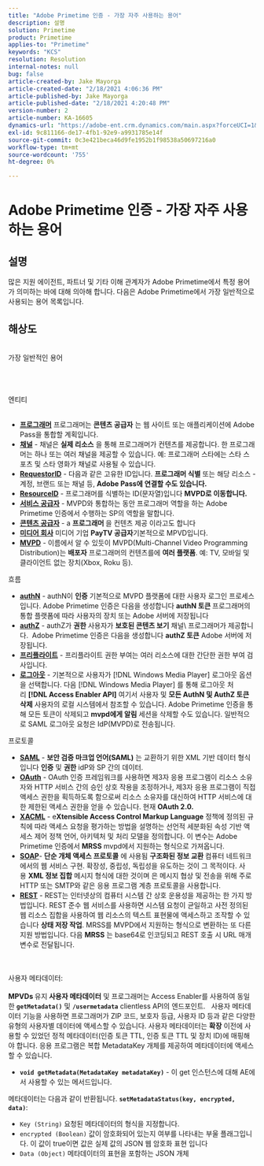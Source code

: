 ```yaml
---
title: "Adobe Primetime 인증 - 가장 자주 사용하는 용어"
description: 설명
solution: Primetime
product: Primetime
applies-to: "Primetime"
keywords: "KCS"
resolution: Resolution
internal-notes: null
bug: false
article-created-by: Jake Mayorga
article-created-date: "2/18/2021 4:06:36 PM"
article-published-by: Jake Mayorga
article-published-date: "2/18/2021 4:20:48 PM"
version-number: 2
article-number: KA-16605
dynamics-url: "https://adobe-ent.crm.dynamics.com/main.aspx?forceUCI=1&pagetype=entityrecord&etn=knowledgearticle&id=9ecbfd41-0372-eb11-a812-00224809aac7"
exl-id: 9c811166-de17-4fb1-92e9-a9931785e14f
source-git-commit: 0c3e421beca46d9fe1952b1f98538a50697216a0
workflow-type: tm+mt
source-wordcount: '755'
ht-degree: 0%

---
```


# Adobe Primetime 인증 - 가장 자주 사용하는 용어

## 설명


많은 지원 에이전트, 파트너 및 기타 이해 관계자가 Adobe Primetime에서 특정 용어가 의미하는 바에 대해 의아해 합니다. 다음은 Adobe Primetime에서 가장 일반적으로 사용되는 용어 목록입니다.


## 해상도

<br>가장 일반적인 용어<br><br>

<br><br>엔티티<br><br>
- <u><b>프로그래머</b></u> 프로그래머는 <b>콘텐츠 공급자</b> 는 웹 사이트 또는 애플리케이션에 Adobe Pass을 통합할 계획입니다.
- <u><b>채널</b></u> - 채널은 <b>실제 리소스</b> 을 통해 프로그래머가 컨텐츠를 제공합니다. 한 프로그래머는 하나 또는 여러 채널을 제공할 수 있습니다. 예: 프로그래머 스타에는 스타 스포츠 및 스타 영화가 채널로 사용될 수 있습니다.
- <u><b>RequestorID</b></u> - 다음과 같은 고유한 ID입니다. <b>프로그래머 식별</b> 또는 해당 리소스 - 계정, 브랜드 또는 채널 등, <b>Adobe Pass에 연결할 수도 있습니다. </b>
- <u><b>ResourceID</b></u> - 프로그래머를 식별하는 ID(문자열)입니다 <b>MVPD로 이동합니다. </b>
- <u><b>서비스 공급자</b></u> - MVPD와 통합하는 동안 프로그래머 역할을 하는 Adobe Primetime 인증에서 수행하는 SP의 역할을 말합니다.
- <u><b>콘텐츠 공급자</b></u> - a <b>프로그래머 </b>을 컨텐츠 제공 이라고도 합니다
- <u><b>미디어 회사</b></u> 미디어 기업 <b>PayTV 공급자</b>기본적으로 MPVD입니다.
- <u><b>MVPD</b></u> - 이름에서 알 수 있듯이 MVPD(Multi-Channel Video Programming Distribution)는 <b>배포자</b> 프로그래머의 컨텐츠를에 <b>여러 플랫폼</b>. 예: TV, 모바일 및 클라이언트 없는 장치(Xbox, Roku 등).

흐름
- <u><b>authN</b></u> - authN이 <b>인증</b> 기본적으로 MVPD 플랫폼에 대한 사용자 로그인 프로세스입니다. Adobe Primetime 인증은 다음을 생성합니다 <b>authN 토큰 </b>프로그래머의 통합 플랫폼에 따라 사용자의 장치 또는 Adobe 서버에 저장됩니다
- <u><b>authZ</b></u> - authZ가 <b>권한</b> 사용자가 <b>보호된 콘텐츠 보기</b> 채널\ 프로그래머가 제공합니다.  Adobe Primetime 인증은 다음을 생성합니다 <b>authZ 토큰</b> Adobe 서버에 저장됩니다.
- <u><b>프리플라이트</b></u> - 프리플라이트 권한 부여는 여러 리소스에 대한 간단한 권한 부여 검사입니다.
- <u><b>로그아웃</b></u> - 기본적으로 사용자가 [!DNL Windows Media Player] 로그아웃 옵션을 선택합니다. 다음 [!DNL Windows Media Player] 를 통해 로그아웃 처리 <b>[!DNL Access Enabler API]</b> 여기서 사용자 및 <b>모든 AuthN 및 AuthZ 토큰 삭제</b> 사용자의 로컬 시스템에서 참조할 수 있습니다. Adobe Primetime 인증을 통해 모든 토큰이 삭제되고 <b>mvpd에게 알림</b> 세션을 삭제할 수도 있습니다. 일반적으로 SAML 로그아웃 요청은 IdP(MVPD)로 전송됩니다.



프로토콜
- <b><u>SAML</u></b> - <b>보안 검증 마크업 언어(SAML)</b> 는 교환하기 위한 XML 기반 데이터 형식입니다 <b>인증</b> 및 <b>권한</b> idP와 SP 간의 데이터.
- <u><b>OAuth</b></u> - OAuth 인증 프레임워크를 사용하면 제3자 응용 프로그램이 리소스 소유자와 HTTP 서비스 간의 승인 상호 작용을 조정하거나, 제3자 응용 프로그램이 직접 액세스 권한을 획득하도록 함으로써 리소스 소유자를 대신하여 HTTP 서비스에 대한 제한된 액세스 권한을 얻을 수 있습니다. 현재 <b>OAuth 2.0.</b>
- <b><u>XACML</u></b> - e<b>Xtensible Access Control Markup Language</b> 정책에 정의된 규칙에 따라 액세스 요청을 평가하는 방법을 설명하는 선언적 세분화된 속성 기반 액세스 제어 정책 언어, 아키텍처 및 처리 모델을 정의합니다. 이 변수는 Adobe Primetime 인증에서 <b>MRSS</b> mvpd에서 지원하는 형식으로 가져옵니다.
- <b><u>SOAP</u></b>- <b>단순 개체 액세스 프로토콜</b> 에 사용됨 <b>구조화된 정보 교환 </b>컴퓨터 네트워크에서의 웹 서비스 구현. 확장성, 중립성, 독립성을 유도하는 것이 그 목적이다. 사용 <b>XML 정보 집합</b> 메시지 형식에 대한 것이며 은 메시지 협상 및 전송을 위해 주로 HTTP 또는 SMTP와 같은 응용 프로그램 계층 프로토콜을 사용합니다.
- <u><b>REST</b></u> - REST는 인터넷상의 컴퓨터 시스템 간 상호 운용성을 제공하는 한 가지 방법입니다. REST 준수 웹 서비스를 사용하면 시스템 요청이 균일하고 사전 정의된 웹 리소스 집합을 사용하여 웹 리소스의 텍스트 표현물에 액세스하고 조작할 수 있습니다 <b>상태 저장 작업</b>. MRSS를 MVPD에서 지원하는 형식으로 변환하는 또 다른 지원 방법입니다. 다음 <b>MRSS</b> 는 base64로 인코딩되고 REST 호출 시 URL 매개 변수로 전달됩니다.

<br><br>사용자 메타데이터:<br><br>
<b>MPVDs </b>유지<b> 사용자 메타데이터</b> 및 프로그래머는 Access Enabler를 사용하여 동일한 <b>`getMetadata()`</b> 및 <b>`/usermetadata`</b> clientless API의 엔드포인트.   사용자 메타데이터 기능을 사용하면 프로그래머가 ZIP 코드, 보호자 등급, 사용자 ID 등과 같은 다양한 유형의 사용자별 데이터에 액세스할 수 있습니다. 사용자 메타데이터는 <b>확장</b> 이전에 사용할 수 있었던 정적 메타데이터(인증 토큰 TTL, 인증 토큰 TTL 및 장치 ID)에 매핑해야 합니다. 응용 프로그램은 복합 MetadataKey 개체를 제공하여 메타데이터에 액세스할 수 있습니다.

- <b>`void getMetadata(MetadataKey metadataKey)`</b> - 이 get 인스턴스에 대해 AE에서 사용할 수 있는 메서드입니다.


메타데이터는 다음과 같이 반환됩니다. <b>`setMetadataStatus(key, encrypted, data)`</b>:

- `Key (String)` 요청된 메타데이터의 형식을 지정합니다.
- `encrypted (Boolean)` 값이 암호화되어 있는지 여부를 나타내는 부울 플래그입니다. 이 값이 true이면 값은 실제 값의 JSON 웹 암호화 표현 입니다
- `Data (Object)` 메타데이터의 표현을 포함하는 JSON 개체
